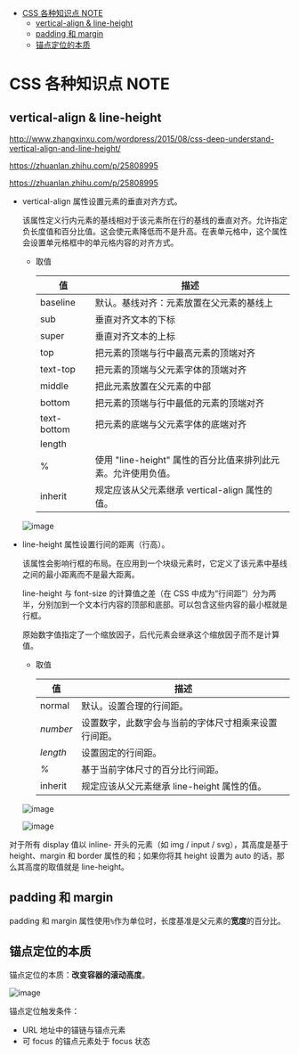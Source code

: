 - [CSS 各种知识点 NOTE](#css-%E5%90%84%E7%A7%8D%E7%9F%A5%E8%AF%86%E7%82%B9-note)
  - [vertical-align & line-height](#vertical-align-line-height)
  - [padding 和 margin](#padding-%E5%92%8C-margin)
  - [锚点定位的本质](#%E9%94%9A%E7%82%B9%E5%AE%9A%E4%BD%8D%E7%9A%84%E6%9C%AC%E8%B4%A8)

# CSS 各种知识点 NOTE

## vertical-align & line-height

http://www.zhangxinxu.com/wordpress/2015/08/css-deep-understand-vertical-align-and-line-height/

https://zhuanlan.zhihu.com/p/25808995

https://zhuanlan.zhihu.com/p/25808995

- vertical-align 属性设置元素的垂直对齐方式。

  该属性定义行内元素的基线相对于该元素所在行的基线的垂直对齐。允许指定负长度值和百分比值。这会使元素降低而不是升高。在表单元格中，这个属性会设置单元格框中的单元格内容的对齐方式。

  - 取值

    | 值           | 描述                                     |
    | ----------- | -------------------------------------- |
    | baseline    | 默认。基线对齐：元素放置在父元素的基线上                       |
    | sub         | 垂直对齐文本的下标                             |
    | super       | 垂直对齐文本的上标                              |
    | top         | 把元素的顶端与行中最高元素的顶端对齐                     |
    | text-top    | 把元素的顶端与父元素字体的顶端对齐                      |
    | middle      | 把此元素放置在父元素的中部                         |
    | bottom      | 把元素的顶端与行中最低的元素的顶端对齐                   |
    | text-bottom | 把元素的底端与父元素字体的底端对齐                    |
    | length      |                                        |
    | %           | 使用 "line-height" 属性的百分比值来排列此元素。允许使用负值。 |
    | inherit     | 规定应该从父元素继承 vertical-align 属性的值。        |

  ![image](http://otaivnlxc.bkt.clouddn.com/jpg/2017/11/10/d8f016b8b78de4de138b2179d6925e9e.jpg)

- line-height 属性设置行间的距离（行高）。

  该属性会影响行框的布局。在应用到一个块级元素时，它定义了该元素中基线之间的最小距离而不是最大距离。

  line-height 与 font-size 的计算值之差（在 CSS 中成为“行间距”）分为两半，分别加到一个文本行内容的顶部和底部。可以包含这些内容的最小框就是行框。

  原始数字值指定了一个缩放因子，后代元素会继承这个缩放因子而不是计算值。

  - 取值  

    | 值        | 描述                           |
    | -------- | ---------------------------- |
    | normal   | 默认。设置合理的行间距。                 |
    | *number* | 设置数字，此数字会与当前的字体尺寸相乘来设置行间距。   |
    | *length* | 设置固定的行间距。                    |
    | *%*      | 基于当前字体尺寸的百分比行间距。             |
    | inherit  | 规定应该从父元素继承 line-height 属性的值。 |

  ![image](http://otaivnlxc.bkt.clouddn.com/jpg/2017/11/10/7cb991bdfc4bbdc0eec71fa16177dffe.jpg)

  ![image](http://otaivnlxc.bkt.clouddn.com/jpg/2017/11/10/4ad4ab8395f114b25ce83fe6ba9e8c6b.jpg)

对于所有 display 值以 inline- 开头的元素（如 img / input / svg），其高度是基于 height、margin 和 border 属性的和；如果你将其 height 设置为 auto 的话，那么其高度的取值就是 line-height。

## padding 和 margin

padding 和 margin 属性使用`%`作为单位时，长度基准是父元素的**宽度**的百分比。

## 锚点定位的本质

锚点定位的本质：**改变容器的滚动高度**。

![image](http://otaivnlxc.bkt.clouddn.com/jpg/2017/11/30/149ea942f140e08ad92c63b73d3e14da.jpg)

锚点定位触发条件：
- URL 地址中的锚链与锚点元素
- 可 focus 的锚点元素处于 focus 状态

